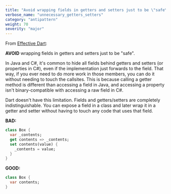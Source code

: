 ```yaml
---
title: "Avoid wrapping fields in getters and setters just to be \"safe\"."
verbose_name: "unnecessary_getters_setters"
category: "antipattern"
weight: 70
severity: "major"
---
```

From [Effective Dart](https://dart.dev/effective-dart/usage#dont-wrap-a-field-in-a-getter-and-setter-unnecessarily):

**AVOID** wrapping fields in getters and setters just to be "safe".

In Java and C#, it's common to hide all fields behind getters and setters (or
properties in C#), even if the implementation just forwards to the field.  That
way, if you ever need to do more work in those members, you can do it without needing
to touch the callsites.  This is because calling a getter method is different
than accessing a field in Java, and accessing a property isn't binary-compatible
with accessing a raw field in C#.

Dart doesn't have this limitation.  Fields and getters/setters are completely
indistinguishable.  You can expose a field in a class and later wrap it in a
getter and setter without having to touch any code that uses that field.

**BAD:**
```dart
class Box {
  var _contents;
  get contents => _contents;
  set contents(value) {
    _contents = value;
  }
}
```

**GOOD:**
```dart
class Box {
  var contents;
}
```
